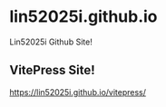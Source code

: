 # lin52025i.github.io
Lin52025i Github Site!

## VitePress Site!
<https://lin52025i.github.io/vitepress/>
